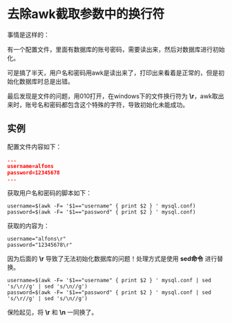 # 去除awk截取参数中的换行符

事情是这样的：

有一个配置文件，里面有数据库的账号密码，需要读出来，然后对数据库进行初始化。

可是搞了半天，用户名和密码用awk是读出来了，打印出来看着是正常的，但是初始化数据库时总是出错。

最后发现是文件的问题，用010打开，在windows下的文件换行符为 **\r**，awk取出来时，账号名和密码都包含这个特殊的字符，导致初始化未能成功。

## 实例

配置文件内容如下：

```json
...
username=alfons
password=12345678
...
```

获取用户名和密码的脚本如下：

```shell
username=$(awk -F= '$1=="username" { print $2 } ' mysql.conf)
password=$(awk -F= '$1=="password" { print $2 } ' mysql.conf)
```

获取的内容为：

```shell
username="alfons\r"
password="12345678\r"
```

因为后面的 **\r** 导致了无法初始化数据库的问题！处理方式是使用 **sed命令** 进行替换。

```shell
username=$(awk -F= '$1=="username" { print $2 } ' mysql.conf | sed 's/\r//g' | sed 's/\n//g')
password=$(awk -F= '$1=="password" { print $2 } ' mysql.conf | sed 's/\r//g' | sed 's/\n//g')
```

保险起见，将 **\r** 和 **\n** 一同换了。